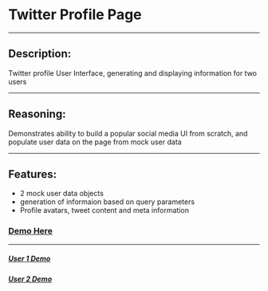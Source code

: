 # Twitter Profile Page
<hr>

<h2>Description:</h2>
<p>Twitter profile User Interface, generating and displaying information for two users</p>

<hr>
<h2>Reasoning:</h2>
<p>Demonstrates ability to build a popular social media UI from scratch, and populate user data on the page from mock user data</p>

<hr>
<h2>Features:</h2>
<ul>
  <li>2 mock user data objects</li>
  <li>generation of informaion based on query parameters</li>
  <li>Profile avatars, tweet content and meta information</li>
</ul>

<h3><a href='https://jaymbans.github.io/twitter-profile-page/'>Demo Here</a></h3>
<hr>
<h5><a href='https://jaymbans.github.io/twitter-profile-page/?user=user1' target='_blank'>User 1 Demo</a></h5>
<h5><a href='https://jaymbans.github.io/twitter-profile-page/?user=user2' target='_blank'>User 2 Demo</a></h5>

